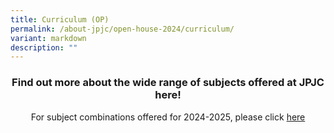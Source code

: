 ```yaml
---
title: Curriculum (OP)
permalink: /about-jpjc/open-house-2024/curriculum/
variant: markdown
description: ""
---
```

<div align="justify">

<h3><center>Find out more about the wide range of subjects offered at JPJC here!</center></h3>
	
<p></p><center>For subject combinations offered for 2024-2025, please click <a href="https://www.jpjc.moe.edu.sg/about/subject-combination/">here</a></center><p></p>
	


	
	
	
	

	
<div></div></div>